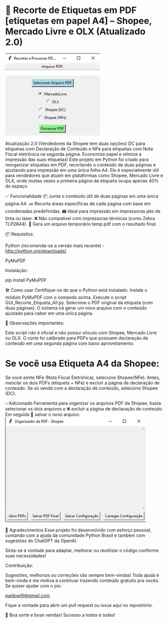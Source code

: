# 🧾 Recorte de Etiquetas em PDF [etiquetas em papel A4] – Shopee, Mercado Livre e OLX (Atualizado 2.0)
<img src="https://github.com/andersonsistemas/recortar_etiqueta_postagem/blob/main/recorte2.0.png" alt="Recorte de Etiquetas em PDF 2.0">

Atualização 2.0 (Vendedores da Shopee tem duas opções) DC para etiquetas com Declaração de Conteúdo e NFe para etiquetas com Nota Fiscal eletrônica na segunda página.
Economize papel e otimize a impressão das suas etiquetas!
Este projeto em Python foi criado para reorganizar etiquetas em PDF, recortando o conteúdo de duas páginas e ajustando para impressão em uma única folha A4.
Ele é especialmente útil para vendedores que atuam em plataformas como Shopee, Mercado Livre e OLX, onde muitas vezes a primeira página da etiqueta ocupa apenas 40% do espaço.

✅ Funcionalidade
📦 Junta o conteúdo útil de duas páginas em uma única página A4.
✂️ Recorta áreas específicas de cada página com base em coordenadas predefinidas.
🖨️ Ideal para impressão em impressoras jato de tinta ou laser.
❌ Não compatível com impressoras térmicas (como Zebra TLP2844).
💾 Gera um arquivo temporário temp.pdf com o resultado final.


📦 Requisitos:
 
 Python (recomenda-se a versão mais recente) - http://python.org/downloads/
 
 PyMuPDF

Instalação:

pip install PyMuPDF

🛠️ Como usar
Certifique-se de que o Python está instalado.
Instale o módulo PyMuPDF com o comando acima.
Execute o script GUI_Recorte_Etiqueta_All.py.
Selecione o PDF original da etiqueta (com duas páginas).
O sistema irá gerar um novo arquivo com o conteúdo ajustado para caber em uma única página.

📝 Observações importantes:

Este script não é oficial e não possui vínculo com Shopee, Mercado Livre ou OLX.
O corte foi calibrado para PDFs que possuem declaração de conteúdo em uma segunda página com baixo aproveitamento.

# Se você usa Etiqueta A4 da Shopee:
Se você emite NFe (Nota Fiscal Eletrônica), selecione Shopee(NFe):
Antes, mesclar os dois PDFs (etiqueta + NFe) e excluir a página de declaração de conteúdo.
Se só vende com a declaração de conteúdo, selecione Shopee (DC).

✅Adicionado Ferramenta para organizar os arquivos PDF da Shopee, basta selecionar os dois arquivos e  ❌ excluir a página de declaração de conteúdo. Em seguida 💾 salvar o novo arquivo.
<img src="https://github.com/andersonsistemas/recortar_etiqueta_postagem/blob/main/organizador_Shopee.png" alt="Organizador de PDF Shopee">


🤝 Agradecimentos
Esse projeto foi desenvolvido com esforço pessoal, contando com a ajuda da comunidade Python Brasil e também com sugestões do ChatGPT da OpenAI.

Sinta-se à vontade para adaptar, melhorar ou reutilizar o código conforme suas necessidades!

Contribuição:

Sugestões, melhorias ou correções são sempre bem-vindas!
Toda ajuda é bem-vinda e me motiva a continuar trazendo conteúdo gratuito pra vocês.
Se quiser ajudar com o pix:

paidowifi@gmail.com

Fique a vontade para abrir um pull request ou issue aqui no repositório.

🙌 Boa sorte e boas vendas!
Sucesso a todos e todas!
